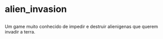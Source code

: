 # alien_invasion
##
 Um game muito conhecido de impedir e destruir alienigenas que querem invadir a terra.
